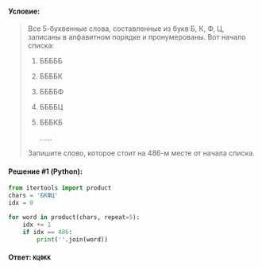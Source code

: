 #### Условие:

> Все 5-буквенные слова, составленные из букв Б, К, Ф, Ц, записаны в алфавитном порядке и пронумерованы. Вот начало списка:
> 
> 1. БББББ
> 2. ББББК
> 3. ББББФ
> 4. ББББЦ
> 5. БББКБ
> 
>    ……
> 
> Запишите слово, которое стоит на 486-м месте от начала списка.

#### Решение #1 (Python):
```python
from itertools import product
chars = 'БКФЦ'
idx = 0

for word in product(chars, repeat=5):
    idx += 1
    if idx == 486:
        print(''.join(word))
```

#### Ответ: `КЦФКК`
